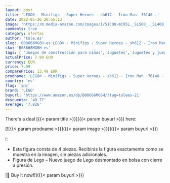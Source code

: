 ```yaml
---
layout: post
title: 'LEGO® - Minifigs - Super Heroes - sh612 - Iron Man  76140 .'
date: 2022-05-26 20:55:13
image: 'https://m.media-amazon.com/images/I/51CO0-mC95L._SL500_._SL400_.jpg'
comments: true
category: ofertas
author: 'tole.es'
slug: 'B08666MG6H-es LEGO® - Minifigs - Super Heroes - sh612 - Iron Man 76140 .'
sku: 'B08666MG6H-es'
tags: [ 'Juegos de construcción para niños','Juguetes','Juguetes y juegos','lego','lego®','🇪🇸', ]
actualPrice: 7.99 EUR
currency: EUR
price: 7.99
comparePrice: 13.49 EUR
prodname: 'LEGO® - Minifigs - Super Heroes - sh612 - Iron Man  76140 .'
country: 'es'
flag: '🇪🇸'
brand: 'LEGO'
buyurl: 'https://www.amazon.es/dp/B08666MG6H/?tag=tolees-21'
descuento: '40.77'
average: '7.826'
---
```


There's a deal [{{< param title >}}]({{< param buyurl >}})  here:

[![{{< param prodname >}}]({{< param image >}})]({{< param buyurl >}})

ℹ️:

- Esta figura consta de 4 piezas. Recibirás la figura exactamente como se muestra en la imagen, sin piezas adicionales.
- Figura de Lego – Nuevo juego de Lego desmontado en bolsa con cierre a presión.

[🛒 Buy it now!!]({{< param buyurl >}})
